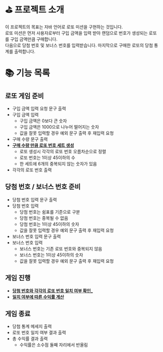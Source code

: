 # ⛳️ 프로젝트 소개

이 프로젝트의 목표는 자바 언어로 로또 미션을 구현하는 것입니다.          
로또 미션은 먼저 사용자로부터 구입 금액을 입력 받아 랜덤으로 번호가 생성되는 로또를 구입 금액만큼 구매합니다.        
다음으로 당첨 번호 및 보너스 번호를 입력받습니다. 마지막으로 구매한 로또의 당첨 통계를 출력합니다.      

# 📚 기능 목록

## 로또 게임 준비

- 구입 금액 입력 요청 문구 출력
- 구입 금액 입력
  - 구입 금액은 0보다 큰 숫자 
  - 구입 금액은 1000으로 나누어 떨어지는 숫자
  - 값을 잘못 입력할 경우 예외 문구 출력 후 재입력 요청
- 구매 수량 문구 출력
- <U>**구매 수량 만큼 로또 번호 세트 생성**</U>
  - 로또 생성시 각각의 로또 번호 오름차순으로 정렬
  - 로또 번호는 1이상 45이하의 수
  - 한 세트에 6개의 중복되지 않는 숫자가 있음
- 각각의 로또 번호 출력

## 당첨 번호 / 보너스 번호 준비

- 당첨 번호 입력 문구 출력
- 당첨 번호 입력
  - 당첨 번호는 쉼표를 기준으로 구분
  - 당첨 번호는 중복될 수 없음
  - 당첨 번호는 1이상 45이하의 숫자
  - 값을 잘못 입력할 경우 예외 문구 출력 후 재입력 요청
- 보너스 번호 입력 문구 출력
- 보너스 번호 입력
  - 보너스 번호는 기존 로또 번호와 중복되지 않음
  - 보너스 번호는 1이상 45이하의 숫자
  - 값을 잘못 입력할 경우 예외 문구 출력 후 재입력 요청

## 게임 진행

- <U>**당첨 번호와 각각의 로또 번호 일치 여부 확인_**</U>
- <U>**일치 여부에 따른 수익률 계산**</U>

## 게임 종료

- 당첨 통계 메세지 출력
- 로또 번호 일치 여부 결과 출력
- 총 수익률 결과 출력
  - 수익률은 소수점 둘째 자리에서 반올림 